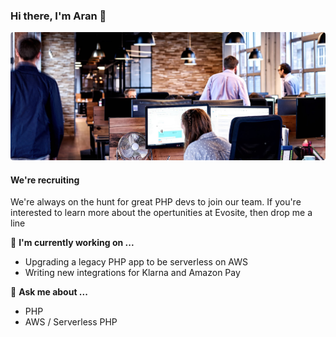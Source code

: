 ### Hi there, I'm Aran 👋

![Evosite offices](https://raw.githubusercontent.com/aran112000/aran112000/master/cover_photo.jpg)

#### We're recruiting
We're always on the hunt for great PHP devs to join our team. If you're interested to learn more about the opertunities at Evosite, then drop me a line

🔭 **I'm currently working on ...**
 - Upgrading a legacy PHP app to be serverless on AWS
 - Writing new integrations for Klarna and Amazon Pay
 
💬 **Ask me about ...**
 - PHP
 - AWS / Serverless PHP
 
 
